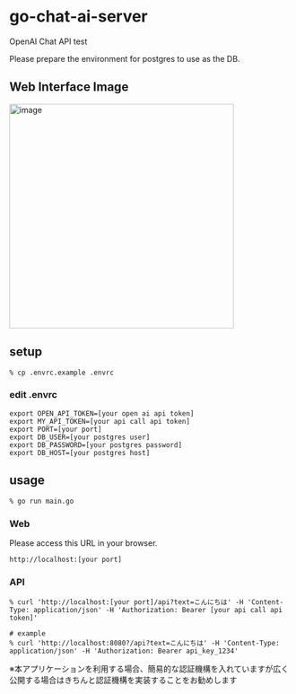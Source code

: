 # go-chat-ai-server

OpenAI Chat API test

Please prepare the environment for postgres to use as the DB.

## Web Interface Image
<img width="400" alt="image" src="https://user-images.githubusercontent.com/18062740/226601876-8e7ff370-7552-4e32-b6cb-ce9d5e7cf8f7.png">

## setup

```shell
% cp .envrc.example .envrc
```

### edit .envrc
``` .envrc
export OPEN_API_TOKEN=[your open ai api token]
export MY_API_TOKEN=[your api call api token]
export PORT=[your port]
export DB_USER=[your postgres user]
export DB_PASSWORD=[your postgres password]
export DB_HOST=[your postgres host]
```

## usage

``` shell
% go run main.go
```

### Web

Please access this URL in your browser.

`http://localhost:[your port]`


### API

```shell
% curl 'http://localhost:[your port]/api?text=こんにちは' -H 'Content-Type: application/json' -H 'Authorization: Bearer [your api call api token]'

# example
% curl 'http://localhost:8080?/api?text=こんにちは' -H 'Content-Type: application/json' -H 'Authorization: Bearer api_key_1234' 
```

※本アプリケーションを利用する場合、簡易的な認証機構を入れていますが広く公開する場合はきちんと認証機構を実装することをお勧めします
